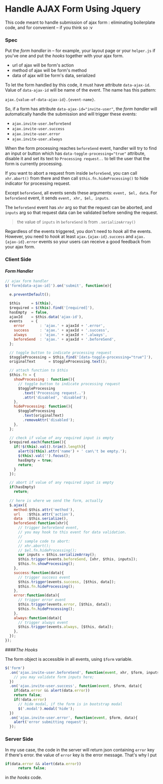 # Handle AJAX Form Using Jquery

This code meant to handle submission of ajax form : eliminating boilerplate code, and for convenient – if you think so :v

### Spec
Put the *form handler* in – for example, your layout page or your `helper.js` if you've one and put the *hooks* together with your ajax form.

- url of ajax will be form's action
- method of ajax will be form's method
- data of ajax will be form's data, serialized

To let the form handled by this code, it must have attribute `data-ajax-id`. Value of `data-ajax-id` will be name of the event. The name has this pattern:

`ajax.{value-of-data-ajax-id}.{event-name}`. 

So, if a form has attribute `data-ajax-id="invite-user"`, the *form handler* will automatically handle the submission and will trigger these events:
- `ajax.invite-user.beforeSend`
- `ajax.invite-user.success`
- `ajax.invite-user.error`
- `ajax.invite-user.always` 

When the form processing reaches `beforeSend` event, handler will try to find an input or button which has `data-toggle-processing="true"` attribute, disable it and set its text to `Processing request..` to tell the user that the form is currently processing.

If you want to abort a request from inside `beforeSend`, you can call `xhr.abort()` from there and then call `$this.fn.hideProcessing()` to hide indicator for processing request.

Except `beforeSend`, all events sends these arguments: `event, $el, data`. For `beforeSend` event, it sends `event, xhr, $el, inputs`. 

The `beforeSend` event has `xhr` arg so that the request can be aborted, and `inputs` arg so that request data can be validated before sending the request.

>the value of `inputs` in `beforeSend` is from `.serializeArray()`

Regardless of the events triggered, you don't need to *hook* all the events. However, you need to *hook* at least `ajax.{ajax-id}.success` and `ajax.{ajax-id}.error` events so your users can receive a good feedback from your ajax form.

### Client Side
#### *Form Handler*
```js
// ajax form handler
$('form[data-ajax-id]').on('submit', function(e){

  e.preventDefault();

  $this     = $(this),
  $required = $(this).find('[required]'),
  hasEmpty  = false,
  ajaxId    = $this.data('ajax-id'),
  events    = {
    error       : 'ajax.' + ajaxId + '.error',
    success     : 'ajax.' + ajaxId + '.success', 
    always      : 'ajax.' + ajaxId + '.always',
    beforeSend  : 'ajax.' + ajaxId + '.beforeSend',
  };

  // toggle button to indicate processing request
  $toggleProcessing = $this.find('[data-toggle-processing="true"]'),
  originalText      = $toggleProcessing.text();

  // attach function to $this
  $this.fn = {
    showProcessing : function(){
      // toggle button to indicate processing request
      $toggleProcessing
        .text('Processing request..')
        .attr('disabled', 'disabled');
    },
    hideProcessing: function(){
      $toggleProcessing
        .text(originalText)
        .removeAttr('disabled');
    },
  };

  // check if value of any required input is empty
  $required.each(function(){
    if(!$(this).val().trim().length){
      alert($(this).attr('name') + ' can\'t be empty.');
      $(this).val('').focus();
      hasEmpty = true;
      return;
    }
  });

  // abort if value of any required input is empty
  if(hasEmpty) 
    return;
  
  // here is where we send the form, actually
  $.ajax({
    method:$this.attr('method'),
    url   :$this.attr('action'),
    data  :$this.serialize(),
    beforeSend:function(xhr){
      // trigger beforeSend event,
      // you may hook to this event for data validation.
      // 
      // sample code to abort:
      // xhr.abort();
      // $el.fn.hideProcessing();
      var inputs = $this.serializeArray();
      $this.trigger(events.beforeSend, [xhr, $this, inputs]);
      $this.fn.showProcessing();
    },
    success:function(data){
      // trigger success event
      $this.trigger(events.success, [$this, data]);
      $this.fn.hideProcessing();
    },
    error:function(data){
      // trigger error event
      $this.trigger(events.error, [$this, data]);
      $this.fn.hideProcessing();
    },
    always:function(data){
      // trigger always event
      $this.trigger(events.always, [$this, data]);
    },
  });
});
```

####*The Hooks*

The form object is accessible in all events, using `$form` variable.

```js
$('form')
  .on('ajax.invite-user.beforeSend', function(event, xhr, $form, inputs){
    // you may validate form inputs here;
  })
  .on('ajax.invite-user.success', function(event, $form, data){
	if(data.error && alert(data.error))
  	return false;
    if(!data.error)
      // hide modal, if the form is in bootstrap modal
      $('.modal').modal('hide');
  })
  .on('ajax.invite-user.error', function(event, $form, data){
    alert('error submitting request');
  });
```

### Server Side
In my use case, the code in the server will return json containing `error` key if there's error. the value of `error` key is the error message. That's why I put

```js
if(data.error && alert(data.error))
      return false;
```

in *the hooks* code.